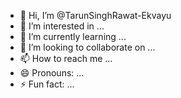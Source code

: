 - 👋 Hi, I’m @TarunSinghRawat-Ekvayu
- 👀 I’m interested in ...
- 🌱 I’m currently learning ...
- 💞️ I’m looking to collaborate on ...
- 📫 How to reach me ...
- 😄 Pronouns: ...
- ⚡ Fun fact: ...

<!---
TarunSinghRawat-Ekvayu/TarunSinghRawat-Ekvayu is a ✨ special ✨ repository because its `README.md` (this file) appears on your GitHub profile.
You can click the Preview link to take a look at your changes.
--->
